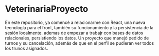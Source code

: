 # VeterinariaProyecto

En este repositorio, ya comencé a relacionarme con React, una nueva tecnología para el front, también su funcionamiento y la persistencia de la sesión localmente. ademas de empezar a trabajr con bases de datos relacionales, persistiendo los datos. Un proyecto que manejó pedido de turnos y su cancelación, además de que en el perfil se pudieran ver todos los trunos asignados. 
